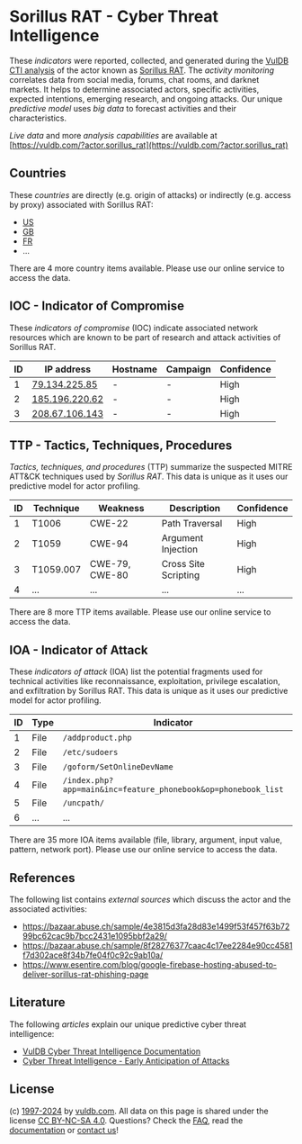 # Sorillus RAT - Cyber Threat Intelligence

These _indicators_ were reported, collected, and generated during the [VulDB CTI analysis](https://vuldb.com/?kb.cti) of the actor known as [Sorillus RAT](https://vuldb.com/?actor.sorillus_rat). The _activity monitoring_ correlates data from social media, forums, chat rooms, and darknet markets. It helps to determine associated actors, specific activities, expected intentions, emerging research, and ongoing attacks. Our unique _predictive model_ uses _big data_ to forecast activities and their characteristics.

_Live data_ and more _analysis capabilities_ are available at [https://vuldb.com/?actor.sorillus_rat](https://vuldb.com/?actor.sorillus_rat)

## Countries

These _countries_ are directly (e.g. origin of attacks) or indirectly (e.g. access by proxy) associated with Sorillus RAT:

* [US](https://vuldb.com/?country.us)
* [GB](https://vuldb.com/?country.gb)
* [FR](https://vuldb.com/?country.fr)
* ...

There are 4 more country items available. Please use our online service to access the data.

## IOC - Indicator of Compromise

These _indicators of compromise_ (IOC) indicate associated network resources which are known to be part of research and attack activities of Sorillus RAT.

ID | IP address | Hostname | Campaign | Confidence
-- | ---------- | -------- | -------- | ----------
1 | [79.134.225.85](https://vuldb.com/?ip.79.134.225.85) | - | - | High
2 | [185.196.220.62](https://vuldb.com/?ip.185.196.220.62) | - | - | High
3 | [208.67.106.143](https://vuldb.com/?ip.208.67.106.143) | - | - | High

## TTP - Tactics, Techniques, Procedures

_Tactics, techniques, and procedures_ (TTP) summarize the suspected MITRE ATT&CK techniques used by _Sorillus RAT_. This data is unique as it uses our predictive model for actor profiling.

ID | Technique | Weakness | Description | Confidence
-- | --------- | -------- | ----------- | ----------
1 | T1006 | CWE-22 | Path Traversal | High
2 | T1059 | CWE-94 | Argument Injection | High
3 | T1059.007 | CWE-79, CWE-80 | Cross Site Scripting | High
4 | ... | ... | ... | ...

There are 8 more TTP items available. Please use our online service to access the data.

## IOA - Indicator of Attack

These _indicators of attack_ (IOA) list the potential fragments used for technical activities like reconnaissance, exploitation, privilege escalation, and exfiltration by Sorillus RAT. This data is unique as it uses our predictive model for actor profiling.

ID | Type | Indicator | Confidence
-- | ---- | --------- | ----------
1 | File | `/addproduct.php` | High
2 | File | `/etc/sudoers` | Medium
3 | File | `/goform/SetOnlineDevName` | High
4 | File | `/index.php?app=main&inc=feature_phonebook&op=phonebook_list` | High
5 | File | `/uncpath/` | Medium
6 | ... | ... | ...

There are 35 more IOA items available (file, library, argument, input value, pattern, network port). Please use our online service to access the data.

## References

The following list contains _external sources_ which discuss the actor and the associated activities:

* https://bazaar.abuse.ch/sample/4e3815d3fa28d83e1499f53f457f63b7299bc62cac9b7bcc2431e1095bbf2a29/
* https://bazaar.abuse.ch/sample/8f28276377caac4c17ee2284e90cc4581f7d302ace8f34b7fe04f0c92c9ab10a/
* https://www.esentire.com/blog/google-firebase-hosting-abused-to-deliver-sorillus-rat-phishing-page

## Literature

The following _articles_ explain our unique predictive cyber threat intelligence:

* [VulDB Cyber Threat Intelligence Documentation](https://vuldb.com/?kb.cti)
* [Cyber Threat Intelligence - Early Anticipation of Attacks](https://www.scip.ch/en/?labs.20201022)

## License

(c) [1997-2024](https://vuldb.com/?kb.changelog) by [vuldb.com](https://vuldb.com/?kb.about). All data on this page is shared under the license [CC BY-NC-SA 4.0](https://creativecommons.org/licenses/by-nc-sa/4.0/). Questions? Check the [FAQ](https://vuldb.com/?kb.faq), read the [documentation](https://vuldb.com/?kb) or [contact us](https://vuldb.com/?contact)!
